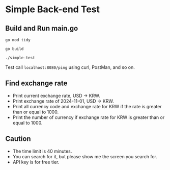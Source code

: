 # Simple Back-end Test

## Build and Run main.go

```
go mod tidy

go build

./simple-test
```

Test call `localhost:8080/ping` using curl, PostMan, and so on.

## Find exchange rate

- Print current exchange rate, USD -> KRW.
- Print exchange rate of 2024-11-01, USD -> KRW.
- Print all currency code and exchange rate for KRW if the rate is greater than or equal to 1000.
- Print the number of currency if exchange rate for KRW is greater than or equal to 1000.

## Caution
- The time limit is 40 minutes.
- You can search for it, but please show me the screen you search for.
- API key is for free tier.
